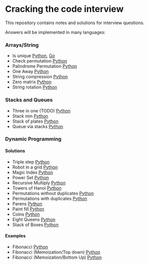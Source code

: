Cracking the code interview
============================

This repository contains notes and solutions for interview questions.

Answers will be implemented in many languages:

### Arrays/String
* Is unique
    [Python](./python/array_strings/question_1_1.py), [Go](./go/array_strings/question_1_1.go)
* Check permutation
    [Python](./python/array_strings/question_1_2.py)
* Palindrome Permutation
    [Python](./python/array_strings/question_1_4.py)
* One Away
    [Python](./python/array_strings/question_1_5.py)
* String compression
    [Python](./python/array_strings/question_1_6.py)
* Zero matrix
    [Python](./python/array_strings/question_1_8.py)
* String rotation
    [Python](./python/array_strings/question_1_9.py)


### Stacks and Queues
* Three in one (TODO)
    [Python](./python/stacks_queues/question_3_1.py)
* Stack min
    [Python](./python/stacks_queues/question_3_2.py)
* Stack of plates
    [Python](./python/stacks_queues/question_3_3.py)
* Queue via stacks
    [Python](./python/stacks_queues/question_3_4.py)


### Dynamic Programming

#### Solutions

* Triple step
    [Python](./python/dynamic_programming/question_8_1.py)
* Robot in a grid
    [Python](./python/dynamic_programming/question_8_2.py)
* Magic Index
    [Python](./python/dynamic_programming/question_8_3.py)
* Power Set
    [Python](./python/dynamic_programming/question_8_4.py)
* Recursive Multiply
    [Python](./python/dynamic_programming/question_8_5.py)
* Towers of Hanoi
    [Python](./python/dynamic_programming/question_8_6.py)
* Permutations without duplicates
    [Python](./python/dynamic_programming/question_8_7.py)
* Permutations with duplicates
    [Python](./python/dynamic_programming/question_8_8.py)
* Parens
    [Python](./python/dynamic_programming/question_8_9.py)
* Paint fill
    [Python](./python/dynamic_programming/question_8_10.py)
* Coins
    [Python](./python/dynamic_programming/question_8_11.py)
* Eight Queens
    [Python](./python/dynamic_programming/question_8_12.py)
* Stack of Boxes
    [Python](./python/dynamic_programming/question_8_13.py)

#### Examples

* Fibonacci
    [Python](./python/dynamic_programming/examples/fibonacci.py)
* Fibonacci (Memoization/Top down)
    [Python](./python/dynamic_programming/examples/fibonacci_memoization.py)
* Fibonacci (Memoization/Bottom Up)
    [Python](./python/dynamic_programming/examples/fibonacci_bottom_up.py)